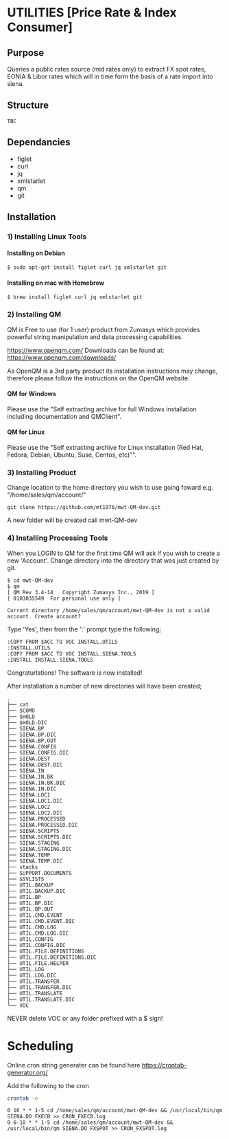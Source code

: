 # UTILITIES [Price Rate & Index Consumer]
## Purpose
Queries a public rates source (mid rates only) to extract FX spot rates, EONIA & Libor rates which will in time form the basis of a rate import into siena.


## Structure
```
TBC
```

## Dependancies
* figlet
* curl
* jq
* xmlstarlet
* qm
* git


## Installation
### 1) Installing Linux Tools
#### Installing on Debian
```shell
$ sudo apt-get install figlet curl jq xmlstarlet git
```
#### Installing on mac with Homebrew
```shell
$ brew install figlet curl jq xmlstarlet git
```

### 2) Installing QM
QM is Free to use (for 1 user) product from Zumasys which provides powerful string manipulation and data processing capabilities.

https://www.openqm.com/
Downloads can be found at: https://www.openqm.com/downloads/

As OpenQM is a 3rd party product its installation instructions may change, therefore please follow the instructions on the OpenQM website.

#### QM for Windows
Please use the "Self extracting archive for full Windows installation including documentation and QMClient".
#### QM for Linux
Please use the "Self extracting archive for Linux installation (Red Hat, Fedora, Debian, Ubuntu, Suse, Centos, etc)"".

### 3) Installing Product
Change location to the home directory you wish to use going foward e.g.
"/home/sales/qm/account/"
``` shell
git clone https://github.com/mt1976/mwt-QM-dev.git
```
A new folder will be created call mwt-QM-dev

### 4) Installing Processing Tools
When you LOGIN to QM for the first time QM will ask if you wish to create a new 'Account'. Change directory into the directory that was just created by git.
``` shell
$ cd mwt-QM-dev
$ qm
[ QM Rev 3.4-14   Copyright Zumasys Inc., 2019 ]
[ 0103035549  For personal use only ]

Current directory /home/sales/qm/account/mwt-QM-dev is not a valid account. Create account?
```
Type 'Yes', then from the ':' prompt type the following;
``` shell
:COPY FROM $ACC TO VOC INSTALL.UTILS
:INSTALL.UTILS
:COPY FROM $ACC TO VOC INSTALL.SIENA.TOOLS
:INSTALL INSTALL.SIENA.TOOLS
```
Congraturlations! The software is now installed!

After installation a number of new directories will have been created;
``` ls
.
├── cat
├── $COMO
├── $HOLD
├── $HOLD.DIC
├── SIENA.BP
├── SIENA.BP.DIC
├── SIENA.BP.OUT
├── SIENA.CONFIG
├── SIENA.CONFIG.DIC
├── SIENA.DEST
├── SIENA.DEST.DIC
├── SIENA.IN
├── SIENA.IN.BK
├── SIENA.IN.BK.DIC
├── SIENA.IN.DIC
├── SIENA.LOC1
├── SIENA.LOC1.DIC
├── SIENA.LOC2
├── SIENA.LOC2.DIC
├── SIENA.PROCESSED
├── SIENA.PROCESSED.DIC
├── SIENA.SCRIPTS
├── SIENA.SCRIPTS.DIC
├── SIENA.STAGING
├── SIENA.STAGING.DIC
├── SIENA.TEMP
├── SIENA.TEMP.DIC
├── stacks
├── SUPPORT.DOCUMENTS
├── $SVLISTS
├── UTIL.BACKUP
├── UTIL.BACKUP.DIC
├── UTIL.BP
├── UTIL.BP.DIC
├── UTIL.BP.OUT
├── UTIL.CMD.EVENT
├── UTIL.CMD.EVENT.DIC
├── UTIL.CMD.LOG
├── UTIL.CMD.LOG.DIC
├── UTIL.CONFIG
├── UTIL.CONFIG.DIC
├── UTIL.FILE.DEFINITIONS
├── UTIL.FILE.DEFINITIONS.DIC
├── UTIL.FILE.HELPER
├── UTIL.LOG
├── UTIL.LOG.DIC
├── UTIL.TRANSFER
├── UTIL.TRANSFER.DIC
├── UTIL.TRANSLATE
├── UTIL.TRANSLATE.DIC
└── VOC
```
NEVER delete VOC or any folder prefixed with a $ sign!
# Scheduling
Online cron string generater can be found here https://crontab-generator.org/

Add the following to the cron

``` bash
crontab -e
```

``` cron
0 16 * * 1-5 cd /home/sales/qm/account/mwt-QM-dev && /usr/local/bin/qm SIENA.DO FXECB >> CRON_FXECB.log
0 6-18 * * 1-5 cd /home/sales/qm/account/mwt-QM-dev && /usr/local/bin/qm SIENA.DO FXSPOT >> CRON_FXSPOT.log
```
